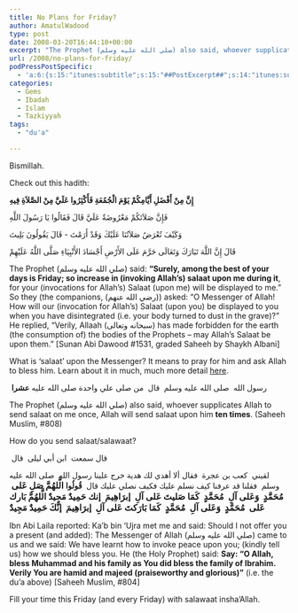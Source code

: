 ```yaml
---
title: No Plans for Friday?
author: AmatulWadood
type: post
date: 2008-03-20T16:44:10+00:00
excerpt: "The Prophet (صلي الله عليه وسلم) also said, whoever supplicates Allah to send salaat on me once, Allah will send salaat upon him TEN TIMES.  What does salaat mean?  He also said: Surely, among the best of your days is Friday; so increase in (invoking Allah's) Salaat upon me during it, for your (invocations for Allah's) Salaat (upon me) will be displayed to me.  Fill your Fridays with salaat insha'Allah and reap the reward in the akhira."
url: /2008/no-plans-for-friday/
podPressPostSpecific:
  - 'a:6:{s:15:"itunes:subtitle";s:15:"##PostExcerpt##";s:14:"itunes:summary";s:15:"##PostExcerpt##";s:15:"itunes:keywords";s:17:"##WordPressCats##";s:13:"itunes:author";s:10:"##Global##";s:15:"itunes:explicit";s:7:"Default";s:12:"itunes:block";s:7:"Default";}'
categories:
  - Gems
  - Ibadah
  - Islam
  - Tazkiyyah
tags:
  - "du'a"

---
```

Bismillah.

Check out this hadith:

**‏إِنَّ مِنْ أَفْضَلِ أَيَّامِكُمْ يَوْمَ الْجُمُعَةِ فَأَكْثِرُوا عَلَيَّ مِنْ الصَّلاَةِ فِيهِ**
  
فَإِنَّ صَلاَتَكُمْ مَعْرُوضَةٌ عَلَيَّ قَالَ فَقَالُوا يَا رَسُولَ اللَّهِ
  
وَكَيْفَ تُعْرَضُ صَلاَتُنَا عَلَيْكَ وَقَدْ أَرَمْتَ ‏- ‏قَالَ يَقُولُونَ بَلِيتَ
  
‏قَالَ إِنَّ اللَّهَ تَبَارَكَ وَتَعَالَى حَرَّمَ عَلَى الأَرْضِ أَجْسَادَ الأَنْبِيَاءِ صَلَّى اللَّهُ عَلَيْهِمْ

The Prophet (صلي الله عليه وسلم) said: **&#8220;Surely, among the best of your days is Friday; so increase in (invoking Allah&#8217;s) salaat upon me during it**, for your (invocations for Allah&#8217;s) Salaat (upon me) will be displayed to me.&#8221; So they (the companions, (رضي الله عنهم‏)) asked: &#8220;O Messenger of Allah! How will our (invocation for Allah&#8217;s) Salaat (upon you) be displayed to you when you have disintegrated (i.e. your body turned to dust in the grave)?&#8221; He replied, &#8220;Verily, Allaah (سبحانه وتعالى) has made forbidden for the earth (the consumption of) the bodies of the Prophets &#8211; may Allah&#8217;s Salaat be upon them.&#8221; [Sunan Abi Dawood #1531, graded Saheeh by Shaykh Albani]

What is &#8216;salaat&#8217; upon the Messenger? It means to pray for him and ask Allah to bless him. Learn about it in much, much more detail [here][1].

‏ رسول الله ‏ ‏صلى الله عليه وسلم ‏ ‏قال ‏ ‏من صلى علي واحدة صلى الله عليه **عشرا** ‏

The Prophet (صلي الله عليه وسلم) also said, whoever supplicates Allah to send salaat on me once, Allah will send salaat upon him **ten times**. (Saheeh Muslim, #808)

How do you send salaat/salawaat?

‏قال سمعت ‏ ‏ابن أبي ليلى ‏ ‏قال ‏
  
‏لقيني ‏ ‏كعب بن عجرة ‏ ‏فقال ألا أهدي لك هدية خرج علينا رسول الله ‏ ‏صلى الله عليه وسلم ‏ ‏فقلنا قد عرفنا كيف نسلم عليك فكيف نصلي عليك قال ‏ **‏قُولُوا** <span style="font-size: medium;"><strong>الَّلهُمَّ صَلِ عَلى ‏ ‏مُحَمَّدٍ ‏ ‏وَعَلى آلِ ‏ ‏مُحَمَّدٍ ‏ ‏كَمَا صَليتَ عَلى آلِ ‏ ‏إبرَاهِيمَ ‏ ‏إنك حَمِيدٌ مَجِيدٌ الَّلهُمَّ بَارك عَلى ‏ ‏مُحَمَّدٍ ‏ ‏وَعَلى آلِ ‏ ‏مُحَمَّدٍ ‏ ‏كَمَا بَارَكتَ عَلى آلِ ‏ ‏إبرَاهِيمَ ‏ ‏إنَّكَ حَمِيدٌ مَجِيدٌ</strong></span>

Ibn Abi Laila reported: Ka&#8217;b bin &#8216;Ujra met me and said: Should I not offer you a present (and added): The Messenger of Allah (صلي الله عليه وسلم) came to us and we said: We have learnt how to invoke peace upon you; (kindly tell us) how we should bless you. He (the Holy Prophet) said: **Say: &#8220;O Allah, bless Muhammad and his family as You did bless the family of Ibrahim. Verily You are hamid and majeed (praiseworthy and glorious)&#8221;** (i.e. the du&#8217;a above) [Saheeh Muslim, #804]

Fill your time this Friday (and every Friday) with salawaat insha&#8217;Allah.

 [1]: http://www.al-ibaanah.com/articles.php?ArtID=147